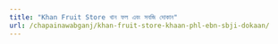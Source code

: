 ```yaml
---
title: "Khan Fruit Store খান ফল এবং সবজি দোকান"
url: /chapainawabganj/khan-fruit-store-khaan-phl-ebn-sbji-dokaan/
---
```

